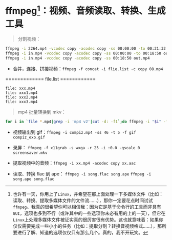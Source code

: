 # ffmpeg[^ffmpeg]：视频、音频读取、转换、生成工具

> 分割视频：

```Bash
ffmpeg -i 2264.mp4 -vcodec copy -acodec copy -ss 00:00:00 -to 00:21:32 2264_test.mp4
ffmpeg -i in.mp4 -vcodec copy -acodec copy -ss 00:00:00 -to 00:18:50 out.mp4
ffmpeg -i in.mp4 -vcodec copy -acodec copy -ss 00:18:50 out.mp4
```

+ 合并，连接、拼接视频：`ffmpeg -f concat -i flie.list -c copy 08.mp4`

============= file.list ============
```
file: xxx.mp4
file: xxx1.mp4
file: xxx2.mp4
file: xxx3.mp4
```

> mp4 批量转换到 mkv：

```Bash
for i in `file *.mp4|grep -i 'mp4 v2'|cut -d: -f1`;do ffmpeg -i "$i" -f matroska "`echo $i|sed 's/\.mp4/.mkv/g'`";done
```

+ 视频输出到 gif：`ffmpeg -i compiz.mp4 -ss 46 -t 5 -f gif compiz_exo.gif`

+ 录屏： `ffmpeg -f x11grab -s wxga -r 25 -i :0.0 -qscale 0 screensaver.mkv`

+ 提取视频中的音频：`ffmpeg -i xx.mp4 -acodec copy xx.aac`

+ 读取、转换 flac 到 ape： `ffmpeg -i song.flac song.ape` `ffmpeg -i song.ape song.flac`

[^ffmpeg]: 也许有一天，你用上了`Linux`，并希望在那上面处理一下多媒体文件（比如：读取、转换、提取多媒体文件的文件流……），那你一定要花点时间试试`ffmpeg`[^1]。我真的很希望你可以相信我：因为它是基于命令行的工具而非具有`GUI`，选项也多到不行（或许其中的一些选项你未必有用的上的一天），但它在`Linux`上[^2]处理多媒体文件被证实真的很厉害很有优势。这也就意味着：如果你仅仅需要完成一些小小的任务（比如：提取分割？转换音视频格式……），那所要进行了解、知道的选项仅仅只有那么几个。真的，我不开玩笑。

[^4]: 好了，很不好意思，让大家浪费这么多时间来阅读这么些无聊的东西，我只是希望能通过文字传达一点个人的看法而已（毕竟言论自由嘛），还请大家原谅则个……

[^1]: [ffmpeg](https://)

[^2]: 虽然`ffmpeg`是基于`Linux`的，但它也有`Windows`版本的……
